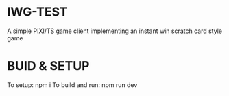 # IWG-TEST
A simple PIXI/TS game client implementing an instant win scratch card style game

# BUID & SETUP
To setup: npm i
To build and run: npm run dev

